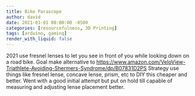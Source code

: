 ```yaml
---
title: Bike Parascope
author: david
date: 2021-01-01 00:00:00 -0500
categories: [resourcefulness, 3D Printing]
tags: [arduino, gaming]
render_with_liquid: false
---
```


2021 use fresnel lenses to let you see in front of you while looking down on a road bike.
  Goal make alternative to https://www.amazon.com/VeloView-Triathlete-Avoiding-Shermers-Syndrome/dp/B07831D2PS
  Strategy use things like fresnel lense, concave lense, prism, etc to DIY this cheaper and better.
  Went with a good initial attempt but put on hold till capable of measuring and adjusting lense placement better.
